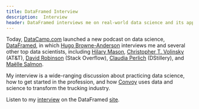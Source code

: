 ```yaml
---
title: DataFramed Interview
description:  Interview
header: DataFramed interviews me on real-world data science and its application to trucking
---
```


Today, [DataCamp.com](https://www.datacamp.com) launched a new podcast on data science,
[DataFramed](https://www.datacamp.com/community/podcast),
in which [Hugo Browne-Anderson](https://www.datacamp.com/instructors/hugobowne) interviews me and several
other top data scientists, including 
[Hilary Mason](https://hilarymason.com),
[Christopher T. Volinsky](http://www.research.att.com/~volinsky) (AT&T),
[David Robinson](http://varianceexplained.org) (Stack Overflow),
[Claudia Perlich](https://sites.google.com/site/claudiaperlich/home) (DStillery), and
[Ma&euml;lle Salmon](http://www.masalmon.eu/).

My interview is a wide-ranging discussion about practicing data science, how to get started
in the profession, and how [Convoy](https://convoy.com) uses data and science to transform the trucking industry.

Listen to my [interview](https://www.datacamp.com/community/podcast/data-science-trucking-revolution) on the
DataFramed [site](https://www.datacamp.com/community/podcast).
